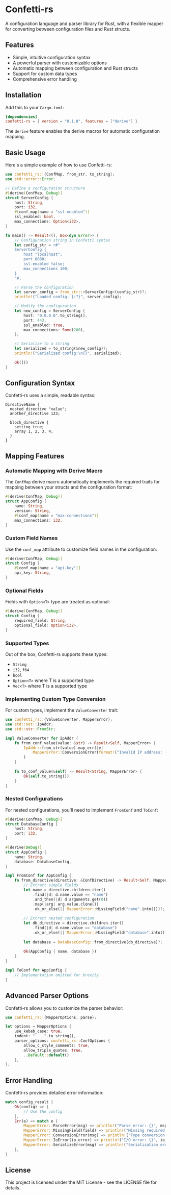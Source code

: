 # Confetti-rs

A configuration language and parser library for Rust, with a flexible mapper for converting between configuration files and Rust structs.

## Features

- Simple, intuitive configuration syntax
- A powerful parser with customizable options
- Automatic mapping between configuration and Rust structs
- Support for custom data types
- Comprehensive error handling

## Installation

Add this to your `Cargo.toml`:

```toml
[dependencies]
confetti-rs = { version = "0.1.0", features = ["derive"] }
```

The `derive` feature enables the derive macros for automatic configuration mapping.

## Basic Usage

Here's a simple example of how to use Confetti-rs:

```rust
use confetti_rs::{ConfMap, from_str, to_string};
use std::error::Error;

// Define a configuration structure
#[derive(ConfMap, Debug)]
struct ServerConfig {
    host: String,
    port: i32,
    #[conf_map(name = "ssl-enabled")]
    ssl_enabled: bool,
    max_connections: Option<i32>, 
}

fn main() -> Result<(), Box<dyn Error>> {
    // Configuration string in Confetti syntax
    let config_str = r#"
    ServerConfig {
        host "localhost";
        port 8080;
        ssl-enabled false;
        max_connections 100;
    }
    "#;

    // Parse the configuration
    let server_config = from_str::<ServerConfig>(config_str)?;
    println!("Loaded config: {:?}", server_config);

    // Modify the configuration
    let new_config = ServerConfig {
        host: "0.0.0.0".to_string(),
        port: 443,
        ssl_enabled: true,
        max_connections: Some(200),
    };

    // Serialize to a string
    let serialized = to_string(&new_config)?;
    println!("Serialized config:\n{}", serialized);

    Ok(())
}
```

## Configuration Syntax

Confetti-rs uses a simple, readable syntax:

```
DirectiveName {
  nested_directive "value";
  another_directive 123;
  
  block_directive {
    setting true;
    array 1, 2, 3, 4;
  }
}
```

## Mapping Features

### Automatic Mapping with Derive Macro

The `ConfMap` derive macro automatically implements the required traits for mapping between your structs and the configuration format:

```rust
#[derive(ConfMap, Debug)]
struct AppConfig {
    name: String,
    version: String,
    #[conf_map(name = "max-connections")]
    max_connections: i32,
}
```

### Custom Field Names

Use the `conf_map` attribute to customize field names in the configuration:

```rust
#[derive(ConfMap, Debug)]
struct Config {
    #[conf_map(name = "api-key")]
    api_key: String,
}
```

### Optional Fields

Fields with `Option<T>` type are treated as optional:

```rust
#[derive(ConfMap, Debug)]
struct Config {
    required_field: String,
    optional_field: Option<i32>,
}
```

### Supported Types

Out of the box, Confetti-rs supports these types:
- `String`
- `i32`, `f64`
- `bool`
- `Option<T>` where T is a supported type
- `Vec<T>` where T is a supported type

### Implementing Custom Type Conversion

For custom types, implement the `ValueConverter` trait:

```rust
use confetti_rs::{ValueConverter, MapperError};
use std::net::IpAddr;
use std::str::FromStr;

impl ValueConverter for IpAddr {
    fn from_conf_value(value: &str) -> Result<Self, MapperError> {
        IpAddr::from_str(value).map_err(|e| 
            MapperError::ConversionError(format!("Invalid IP address: {}", e))
        )
    }
    
    fn to_conf_value(&self) -> Result<String, MapperError> {
        Ok(self.to_string())
    }
}
```

### Nested Configurations

For nested configurations, you'll need to implement `FromConf` and `ToConf`:

```rust
#[derive(ConfMap, Debug)]
struct DatabaseConfig {
    host: String,
    port: i32,
}

#[derive(Debug)]
struct AppConfig {
    name: String,
    database: DatabaseConfig,
}

impl FromConf for AppConfig {
    fn from_directive(directive: &ConfDirective) -> Result<Self, MapperError> {
        // Extract simple fields
        let name = directive.children.iter()
            .find(|d| d.name.value == "name")
            .and_then(|d| d.arguments.get(0))
            .map(|arg| arg.value.clone())
            .ok_or_else(|| MapperError::MissingField("name".into()))?;
        
        // Extract nested configuration
        let db_directive = directive.children.iter()
            .find(|d| d.name.value == "database")
            .ok_or_else(|| MapperError::MissingField("database".into()))?;
        
        let database = DatabaseConfig::from_directive(db_directive)?;
        
        Ok(AppConfig { name, database })
    }
}

impl ToConf for AppConfig {
    // Implementation omitted for brevity
}
```

## Advanced Parser Options

Confetti-rs allows you to customize the parser behavior:

```rust
use confetti_rs::{MapperOptions, parse};

let options = MapperOptions {
    use_kebab_case: true,
    indent: "    ".to_string(),
    parser_options: confetti_rs::ConfOptions {
        allow_c_style_comments: true,
        allow_triple_quotes: true,
        ..Default::default()
    },
};
```

## Error Handling

Confetti-rs provides detailed error information:

```rust
match config_result {
    Ok(config) => {
        // Use the config
    },
    Err(e) => match e {
        MapperError::ParseError(msg) => println!("Parse error: {}", msg),
        MapperError::MissingField(field) => println!("Missing required field: {}", field),
        MapperError::ConversionError(msg) => println!("Type conversion error: {}", msg),
        MapperError::IoError(io_error) => println!("I/O error: {}", io_error),
        MapperError::SerializeError(msg) => println!("Serialization error: {}", msg),
    },
}
```

## License

This project is licensed under the MIT License - see the LICENSE file for details. 